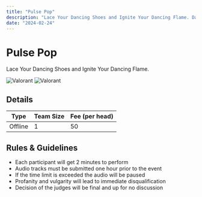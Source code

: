 ```yaml
---
title: "Pulse Pop"
description: "‌Lace Your Dancing Shoes and Ignite Your Dancing Flame. Dance to Your Own Beat: Ignite the Stage with Passion"
date: "2024-02-24"
---
```


# Pulse Pop

Lace Your Dancing Shoes and Ignite Your Dancing Flame.

<div class="lg:flex">
<img src="/posters/2024/pulsepop.png" alt="Valorant" class="w-full lg:w-96 mx-auto object-cover" />
<img src="/posters/2024/pulsepop1.png" alt="Valorant" class="w-full lg:w-96 mx-auto object-cover" />
</div>


## Details

| Type    | Team Size     | Fee (per head) |
| ------- | ------------- | -------------- |
| Offline | 1             | 50             |


## Rules & Guidelines

-   Each participant will get 2 minutes to perform
-   Audio tracks must be submitted one hour prior to the event
-   If the time limit is exceeded the audio will be paused
-   Profanity and vulgarity will lead to immediate disqualification
-   Decision of the judges will be final and up for no discussion
